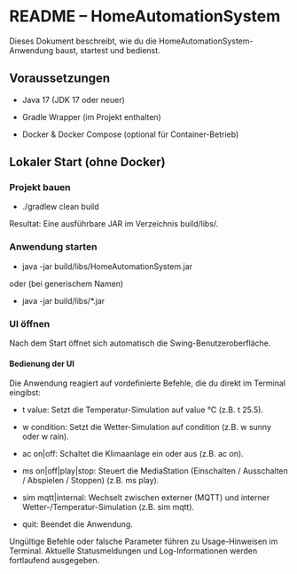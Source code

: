 # README – HomeAutomationSystem

Dieses Dokument beschreibt, wie du die HomeAutomationSystem-Anwendung baust, startest und bedienst.

## Voraussetzungen

- Java 17 (JDK 17 oder neuer)

- Gradle Wrapper (im Projekt enthalten)

- Docker & Docker Compose (optional für Container-Betrieb)

## Lokaler Start (ohne Docker)

### Projekt bauen
- ./gradlew clean build

Resultat: Eine ausführbare JAR im Verzeichnis build/libs/.

### Anwendung starten

- java -jar build/libs/HomeAutomationSystem.jar

oder (bei generischem Namen)

- java -jar build/libs/*.jar

### UI öffnen
Nach dem Start öffnet sich automatisch die Swing-Benutzeroberfläche.

#### Bedienung der UI

Die Anwendung reagiert auf vordefinierte Befehle, die du direkt im Terminal eingibst:

- t value: Setzt die Temperatur-Simulation auf value °C (z.B. t 25.5).

- w condition: Setzt die Wetter-Simulation auf condition (z.B. w sunny oder w rain).

- ac on|off: Schaltet die Klimaanlage ein oder aus (z.B. ac on).

- ms on|off|play|stop: Steuert die MediaStation (Einschalten / Ausschalten / Abspielen / Stoppen) (z.B. ms play).

- sim mqtt|internal: Wechselt zwischen externer (MQTT) und interner Wetter-/Temperatur-Simulation (z.B. sim mqtt).

- quit: Beendet die Anwendung.

Ungültige Befehle oder falsche Parameter führen zu Usage-Hinweisen im Terminal. Aktuelle Statusmeldungen und Log-Informationen werden fortlaufend ausgegeben.